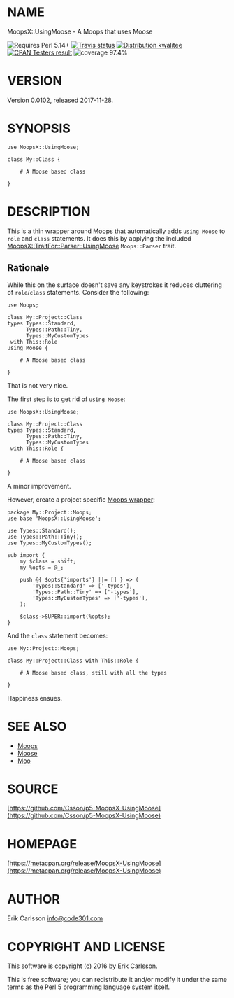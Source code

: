 # NAME

MoopsX::UsingMoose - A Moops that uses Moose

<div>
    <p>
    <img src="https://img.shields.io/badge/perl-5.14+-blue.svg" alt="Requires Perl 5.14+" />
    <a href="https://travis-ci.org/Csson/p5-MoopsX-UsingMoose"><img src="https://api.travis-ci.org/Csson/p5-MoopsX-UsingMoose.svg?branch=master" alt="Travis status" /></a>
    <a href="http://cpants.cpanauthors.org/release/CSSON/MoopsX-UsingMoose-0.0102"><img src="http://badgedepot.code301.com/badge/kwalitee/CSSON/MoopsX-UsingMoose/0.0102" alt="Distribution kwalitee" /></a>
    <a href="http://matrix.cpantesters.org/?dist=MoopsX-UsingMoose%200.0102"><img src="http://badgedepot.code301.com/badge/cpantesters/MoopsX-UsingMoose/0.0102" alt="CPAN Testers result" /></a>
    <img src="https://img.shields.io/badge/coverage-97.4%-yellow.svg" alt="coverage 97.4%" />
    </p>
</div>

# VERSION

Version 0.0102, released 2017-11-28.

# SYNOPSIS

    use MoopsX::UsingMoose;

    class My::Class {

        # A Moose based class

    }

# DESCRIPTION

This is a thin wrapper around [Moops](https://metacpan.org/pod/Moops) that automatically adds `using Moose` to `role` and `class` statements. It does this by applying the included [MoopsX::TraitFor::Parser::UsingMoose](https://metacpan.org/pod/MoopsX::TraitFor::Parser::UsingMoose) `Moops::Parser` trait.

## Rationale

While this on the surface doesn't save any keystrokes it reduces cluttering of `role`/`class` statements. Consider the following:

    use Moops;

    class My::Project::Class
    types Types::Standard,
          Types::Path::Tiny,
          Types::MyCustomTypes
     with This::Role
    using Moose {

        # A Moose based class

    }

That is not very nice.

The first step is to get rid of `using Moose`:

    use MoopsX::UsingMoose;

    class My::Project::Class
    types Types::Standard,
          Types::Path::Tiny,
          Types::MyCustomTypes
     with This::Role {

        # A Moose based class

    }

A minor improvement.

However, create a project specific [Moops wrapper](https://metacpan.org/pod/Moops#Extending-Moops-via-imports):

    package My::Project::Moops;
    use base 'MoopsX::UsingMoose';

    use Types::Standard();
    use Types::Path::Tiny();
    use Types::MyCustomTypes();

    sub import {
        my $class = shift;
        my %opts = @_;

        push @{ $opts{'imports'} ||= [] } => (
            'Types::Standard' => ['-types'],
            'Types::Path::Tiny' => ['-types'],
            'Types::MyCustomTypes' => ['-types'],
        );

        $class->SUPER::import(%opts);
    }

And the `class` statement becomes:

    use My::Project::Moops;

    class My::Project::Class with This::Role {

        # A Moose based class, still with all the types

    }

Happiness ensues.

# SEE ALSO

- [Moops](https://metacpan.org/pod/Moops)
- [Moose](https://metacpan.org/pod/Moose)
- [Moo](https://metacpan.org/pod/Moo)

# SOURCE

[https://github.com/Csson/p5-MoopsX-UsingMoose](https://github.com/Csson/p5-MoopsX-UsingMoose)

# HOMEPAGE

[https://metacpan.org/release/MoopsX-UsingMoose](https://metacpan.org/release/MoopsX-UsingMoose)

# AUTHOR

Erik Carlsson <info@code301.com>

# COPYRIGHT AND LICENSE

This software is copyright (c) 2016 by Erik Carlsson.

This is free software; you can redistribute it and/or modify it under
the same terms as the Perl 5 programming language system itself.
